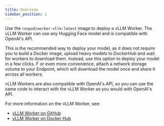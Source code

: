 ```yaml
---
title: Overview
sidebar_position: 1
---
```


Use the `runpod/worker-vllm:latest` image to deploy a vLLM Worker.
The vLLM Worker can use any Hugging Face model and is compatible with OpenAI's API.

This is the recommended way to deploy your model, as it does not require you to build a Docker image, upload heavy models to DockerHub and wait for workers to download them.
Instead, use this option to deploy your model in a few clicks. F
or even more convenience, attach a network storage volume to your Endpoint, which will download the model once and share it across all workers.

vLLM Workers are also compatible with OpenAI's API, so you can use the same code to interact with the vLLM Worker as you would with OpenAI's API.

For more information on the vLLM Worker, see:

- [vLLM Worker on GitHub](https://github.com/runpod-workers/worker-vllm)
- [vLLM Worker on Docker Hub](https://hub.docker.com/r/runpod/worker-vllm/tags)
